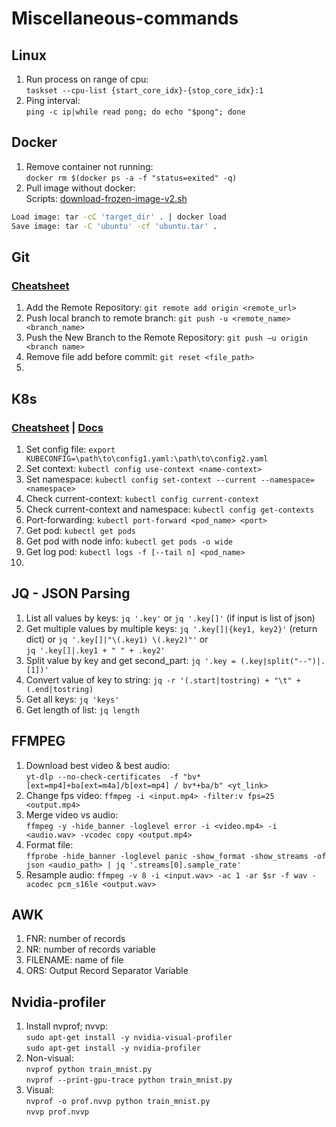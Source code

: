 # Miscellaneous-commands
## Linux
1. Run process on range of cpu: <br />
`taskset --cpu-list {start_core_idx}-{stop_core_idx}:1`
2. Ping interval: <br />
`ping -c ip|while read pong; do echo "$pong"; done`
## Docker
1. Remove container not running: <br />
`docker rm $(docker ps -a -f "status=exited" -q)`
2. Pull image without docker:  <br />
Scripts: [download-frozen-image-v2.sh](https://raw.githubusercontent.com/moby/moby/master/contrib/download-frozen-image-v2.sh)
```bash download-frozen-image-v2.sh target_dir image[:tag][@digest]
Load image: tar -cC 'target_dir' . | docker load
Save image: tar -C 'ubuntu' -cf 'ubuntu.tar' .
```
## Git
### [Cheatsheet](https://www.freecodecamp.org/news/git-cheat-sheet/)
1. Add the Remote Repository: `git remote add origin <remote_url>`
2. Push local branch to remote branch: `git push -u <remote_name> <branch_name>`
3. Push the New Branch to the Remote Repository: `git push –u origin <branch name>`
4. Remove file add before commit: `git reset <file_path>`
5. 
## K8s
### [Cheatsheet](https://kubernetes.io/docs/reference/kubectl/cheatsheet/) | [Docs](https://kubernetes.io/docs/reference/generated/kubectl/kubectl-commands#logs)
1. Set config file: `export KUBECONFIG=\path\to\config1.yaml:\path\to\config2.yaml`
2. Set context: `kubectl config use-context <name-context>`
3. Set namespace: `kubectl config set-context --current --namespace=<namespace>`
4. Check current-context: `kubectl config current-context`
5. Check current-context and namespace: `kubectl config get-contexts`
6. Port-forwarding: `kubectl port-forward <pod_name> <port>`
7. Get pod: `kubectl get pods`
8. Get pod with node info: `kubectl get pods -o wide`
9. Get log pod: `kubectl logs -f [--tail n] <pod_name>`
10. 
## JQ - JSON Parsing
1. List all values by keys: `jq '.key'` or `jq '.key[]'` (if input is list of json)
2. Get multiple values by multiple keys: `jq '.key[]|{key1, key2}'` (return dict) or `jq '.key[]|"\(.key1) \(.key2)"'` or <br /> `jq '.key[]|.key1 + " " + .key2'`
3. Split value by key and get second_part: `jq '.key = (.key|split("--")|.[1])'`
4. Convert value of key to string: `jq -r '(.start|tostring) + "\t" + (.end|tostring)`
5. Get all keys: `jq 'keys'`
6. Get length of list: `jq length`
## FFMPEG
1. Download best video & best audio: <br />
`yt-dlp --no-check-certificates  -f "bv*[ext=mp4]+ba[ext=m4a]/b[ext=mp4] / bv*+ba/b" <yt_link>`
2. Change fps video: `ffmpeg -i <input.mp4> -filter:v fps=25 <output.mp4>`
3. Merge video vs audio: <br />`ffmpeg -y -hide_banner -loglevel error -i <video.mp4> -i <audio.wav> -vcodec copy <output.mp4>`
4. Format file: <br />`ffprobe -hide_banner -loglevel panic -show_format -show_streams -of json <audio_path> | jq '.streams[0].sample_rate'`
5. Resample audio: `ffmpeg -v 8 -i <input.wav> -ac 1 -ar $sr -f wav -acodec pcm_s16le <output.wav>` 
## AWK
1. FNR: number of records
2. NR: number of records variable
3. FILENAME: name of file
4. ORS: Output Record Separator Variable
## Nvidia-profiler
1. Install nvprof; nvvp: <br />
`sudo apt-get install -y nvidia-visual-profiler`<br />
`sudo apt-get install -y nvidia-profiler`<br />
2. Non-visual: <br />
`nvprof python train_mnist.py` <br />
`nvprof --print-gpu-trace python train_mnist.py` <br />
3. Visual: <br />
`nvprof -o prof.nvvp python train_mnist.py` <br />
`nvvp prof.nvvp` <br />
